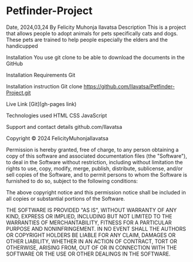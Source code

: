# Petfinder-Project
Date, 2024,03,24
By Felicity Muhonja Ilavatsa
Description
This is a project that allows people to adopt animals for pets specifically cats and dogs. These pets are trained to help people especially the elders and the handicupped 

Installation
You use git clone to be able to download the documents in the GitHub

Installation Requirements
Git

Installation instruction
Git clone https://github.com/Ilavatsa/Petfinder-Project.git

Live Link
[Git](gh-pages link)

Technologies used
HTML
CSS
JavaScript

Support and contact details
github.com/Ilavatsa

Copyright © 2024 FelicityMuhonjaIlavatsa

Permission is hereby granted, free of charge, to any person obtaining a copy of this software and associated documentation files (the "Software"), to deal in the Software without restriction, including without limitation the rights to use, copy, modify, merge, publish, distribute, sublicense, and/or sell copies of the Software, and to permit persons to whom the Software is furnished to do so, subject to the following conditions:

The above copyright notice and this permission notice shall be included in all copies or substantial portions of the Software.

THE SOFTWARE IS PROVIDED "AS IS", WITHOUT WARRANTY OF ANY KIND, EXPRESS OR IMPLIED, INCLUDING BUT NOT LIMITED TO THE WARRANTIES OF MERCHANTABILITY, FITNESS FOR A PARTICULAR PURPOSE AND NONINFRINGEMENT. IN NO EVENT SHALL THE AUTHORS OR COPYRIGHT HOLDERS BE LIABLE FOR ANY CLAIM, DAMAGES OR OTHER LIABILITY, WHETHER IN AN ACTION OF CONTRACT, TORT OR OTHERWISE, ARISING FROM, OUT OF OR IN CONNECTION WITH THE SOFTWARE OR THE USE OR OTHER DEALINGS IN THE SOFTWARE.
